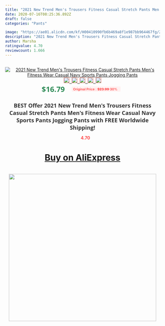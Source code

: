 ```yaml
---
title: "2021 New Trend Men's Trousers Fitness Casual Stretch Pants Men's Fitness Wear Casual Navy Sports Pants Jogging Pants"
date: 2020-07-16T08:25:36.892Z
draft: false
categories: "Pants"

image: "https://ae01.alicdn.com/kf/H00410990fb6b469a8f1e987bb964467fg/2021-New-Trend-Men-s-Trousers-Fitness-Casual-Stretch-Pants-Men-s-Fitness-Wear-Casual-Navy.jpg"
description: "2021 New Trend Men's Trousers Fitness Casual Stretch Pants Men's Fitness Wear Casual Navy Sports Pants Jogging Pants"
author: Marsha
ratingvalue: 4.70
reviewcount: 1.666
---
```

<br>
<div style="text-align: center;">
<a href="https://s.click.aliexpress.com/e/_Ar5MQt" target="_blank" rel="nofollow noopener noreferrer"><img alt="2021 New Trend Men's Trousers Fitness Casual Stretch Pants Men's Fitness Wear Casual Navy Sports Pants Jogging Pants" class="magnifier-image" src="https://ae01.alicdn.com/kf/H00410990fb6b469a8f1e987bb964467fg/2021-New-Trend-Men-s-Trousers-Fitness-Casual-Stretch-Pants-Men-s-Fitness-Wear-Casual-Navy.jpg_640x640.jpg">
<br>
<img style="border:1px solid salmon" src="https://ae01.alicdn.com/kf/H00410990fb6b469a8f1e987bb964467fg/2021-New-Trend-Men-s-Trousers-Fitness-Casual-Stretch-Pants-Men-s-Fitness-Wear-Casual-Navy.jpg_120x120.jpg">&nbsp;&nbsp;<img style="border:1px solid salmon" src="https://ae01.alicdn.com/kf/H7b3d667dcc6844209b8c7a13e36a2ca9k/2021-New-Trend-Men-s-Trousers-Fitness-Casual-Stretch-Pants-Men-s-Fitness-Wear-Casual-Navy.jpg_120x120.jpg">&nbsp;&nbsp;<img style="border:1px solid salmon" src="https://ae01.alicdn.com/kf/H952bfdeaf6b2419ba5f9e172e804eafbd/2021-New-Trend-Men-s-Trousers-Fitness-Casual-Stretch-Pants-Men-s-Fitness-Wear-Casual-Navy.jpg_120x120.jpg">&nbsp;&nbsp;<img style="border:1px solid salmon" src="https://ae01.alicdn.com/kf/H26b059ef3c884d6b864c9f5d97d7fff8r/2021-New-Trend-Men-s-Trousers-Fitness-Casual-Stretch-Pants-Men-s-Fitness-Wear-Casual-Navy.jpg_120x120.jpg">&nbsp;&nbsp;<img style="border:1px solid salmon" src="https://ae01.alicdn.com/kf/H38d77fe27aed4528ad12c099cc09e319l/2021-New-Trend-Men-s-Trousers-Fitness-Casual-Stretch-Pants-Men-s-Fitness-Wear-Casual-Navy.jpg_120x120.jpg"></a></div><br0>
<div style="text-align: center;"><span style="background-color: white; border: 0px; box-sizing: border-box; color: seagreen; display: inline-block; font-family: &quot;open sans&quot; , &quot;arial&quot; , &quot;helvetica&quot; , sans-serif , &quot;heiti&quot;; font-size: 24px; font-stretch: inherit; font-weight: 700; line-height: inherit; margin: 0px 10px 0px 0px; padding: 0px; vertical-align: middle;">$16.79 </span>
<span style="background: rgb(255 , 241 , 241); border-radius: 3px; border: 0px; box-sizing: border-box; color: #ff4747; display: inline-block; font-family: inherit; font-size: 12px; font-stretch: inherit; font-style: inherit; font-variant: inherit; font-weight: 600; line-height: inherit; margin: 0px; padding: 2px 5px; transform: scale(0.9); vertical-align: middle;">Original Price : <b style="text-decoration: line-through;">$23.99 </b> 30%&nbsp;&nbsp;</span></div>
<h1 style="color: #333333; display: inline-block; font-family: &quot;open sans&quot; , &quot;arial&quot; , &quot;helvetica&quot; , sans-serif , &quot;heiti&quot;; font-size: 18px; font-stretch: inherit; font-weight: 700; text-align: center;">BEST Offer 2021 New Trend Men's Trousers Fitness Casual Stretch Pants Men's Fitness Wear Casual Navy Sports Pants Jogging Pants with FREE Worldwide Shipping!</h1>
<div style="color: #ff4747; text-align: center;">
<img src="https://4.bp.blogspot.com/-M0ZcTcb-5uY/XleCXlxnR4I/AAAAAAAAAEc/OrjgMkXV1oMQFaCRZj5HQwOCBcu3w1FegCPcBGAYYCw/s1600/star.png" style="height: 15px;">&nbsp;<b>4.70</b></div>
<div class="button_cont" align="center"><a class="buynow_a" href="https://s.click.aliexpress.com/e/_Ar5MQt" target="_blank" rel="nofollow noopener noreferrer"><H1>Buy on AliExpress</H1></a></div><br>
<div class="separator" style="clear: both; text-align: center;">
<img src="https://lh3.googleusercontent.com/-pTy5HemUv9M/XlePHvY0dAI/AAAAAAAAAE4/0nX5iRUoIWY8eMW9Dpxeirr157OZliDIgCLcBGAsYHQ/s1600/badge.gif" width="480">
</div>
